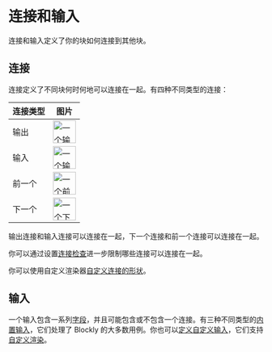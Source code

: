 # 连接和输入

连接和输入定义了你的块如何连接到其他块。

## 连接

连接定义了不同块何时何地可以连接在一起。有四种不同类型的连接：

| 连接类型 | 图片                                                                        |
| -------- | ---------------------------------------------------------------------------- |
| 输出     | <img src="/static/images/connections/output-connection.png" width="45" alt="一个输出连接" /> |
| 输入     | <img src="/static/images/connections/input-connection.png" width="45" alt="一个输入连接" /> |
| 前一个   | <img src="/static/images/connections/previous-connection.png" width="45" alt="一个前一个连接" /> |
| 下一个   | <img src="/static/images/connections/next-connection.png" width="45" alt="一个下一个连接" /> |


输出连接和输入连接可以连接在一起，下一个连接和前一个连接可以连接在一起。

你可以通过设置[连接检查](/guides/create-custom-blocks/inputs/connection-checks)进一步限制哪些连接可以连接在一起。

你可以使用自定义渲染器[自定义连接的形状](/guides/create-custom-blocks/renderers/create-custom-renderers/connection-shapes)。

## 输入

一个输入包含一系列[字段](/guides/create-custom-blocks/fields/overview)，并且可能包含或不包含一个连接。有三种不同类型的[内置输入](/guides/create-custom-blocks/define-blocks#block_inputs)，它们处理了 Blockly 的大多数用例。你也可以[定义自定义输入](/guides/create-custom-blocks/inputs/creating-custom-inputs)，它们支持[自定义渲染](/guides/configure/web/appearance/renderers)。

